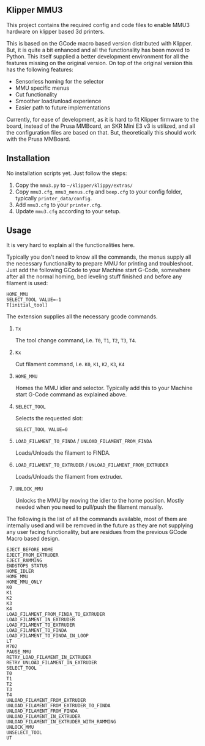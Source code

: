 Klipper MMU3
------------

This project contains the required config and code files to enable MMU3
hardware on klipper based 3d printers.

This is based on the GCode macro based version distributed with Klipper. But,
it is quite a bit enhanced and all the functionality has been moved to Python.
This itself supplied a better development environment for all the features
missing on the original version. On top of the original version this has the
following features:

- Sensorless homing for the selector
- MMU specific menus
- Cut functionality
- Smoother load/unload experience
- Easier path to future implementations

Currently, for ease of development, as it is hard to fit Klipper firmware to
the board, instead of the Prusa MMBoard, an SKR Mini E3 v3 is utilized, and all
the configuration files are based on that. But, theoretically this should work
with the Prusa MMBoard.

Installation
------------

No installation scripts yet. Just follow the steps:

1. Copy the `mmu3.py` to `~/klipper/klippy/extras/`
2. Copy `mmu3.cfg`, `mmu3_menus.cfg` and `beep.cfg` to your config folder, typically `printer_data/config`.
3. Add `mmu3.cfg` to your `printer.cfg`.
4. Update `mmu3.cfg` according to your setup.

Usage
-----

It is very hard to explain all the functionalities here.

Typically you don't need to know all the commands, the menus supply all the necessary functionality to prepare MMU for printing and troubleshoot. Just add the following GCode to your Machine start G-Code, somewhere after all the normal homing, bed leveling stuff finished and before any filament is used:

```gcode
HOME_MMU
SELECT_TOOL VALUE=-1
T[initial_tool]
```

The extension supplies all the necessary gcode commands.

1. `Tx`

   The tool change command, i.e. `T0`, `T1`, `T2`, `T3`, `T4`.

2. `Kx`

   Cut filament command, i.e. `K0`, `K1`, `K2`, `K3`, `K4`

3. `HOME_MMU`

   Homes the MMU idler and selector. Typically add this to your Machine start
   G-Code command as explained above.

4. `SELECT_TOOL`

   Selects the requested slot:

   ```gcode
   SELECT_TOOL VALUE=0
   ```

5. `LOAD_FILAMENT_TO_FINDA` / `UNLOAD_FILAMENT_FROM_FINDA`

   Loads/Unloads the filament to FINDA.

6. `LOAD_FILAMENT_TO_EXTRUDER` / `UNLOAD_FILAMENT_FROM_EXTRUDER`

   Loads/Unloads the filament from extruder.

7. `UNLOCK_MMU`

   Unlocks the MMU by moving the idler to the home position. Mostly needed when
   you need to pull/push the filament manually.

The following is the list of all the commands available, most of them are
internally used and will be removed in the future as they are not supplying any
user facing functionality, but are residues from the previous GCode Macro based
design.

   ```gcode
   EJECT_BEFORE_HOME
   EJECT_FROM_EXTRUDER
   EJECT_RAMMING
   ENDSTOPS_STATUS
   HOME_IDLER
   HOME_MMU
   HOME_MMU_ONLY
   K0
   K1
   K2
   K3
   K4
   LOAD_FILAMENT_FROM_FINDA_TO_EXTRUDER
   LOAD_FILAMENT_IN_EXTRUDER
   LOAD_FILAMENT_TO_EXTRUDER
   LOAD_FILAMENT_TO_FINDA
   LOAD_FILAMENT_TO_FINDA_IN_LOOP
   LT
   M702
   PAUSE_MMU
   RETRY_LOAD_FILAMENT_IN_EXTRUDER
   RETRY_UNLOAD_FILAMENT_IN_EXTRUDER
   SELECT_TOOL
   T0
   T1
   T2
   T3
   T4
   UNLOAD_FILAMENT_FROM_EXTRUDER
   UNLOAD_FILAMENT_FROM_EXTRUDER_TO_FINDA
   UNLOAD_FILAMENT_FROM_FINDA
   UNLOAD_FILAMENT_IN_EXTRUDER
   UNLOAD_FILAMENT_IN_EXTRUDER_WITH_RAMMING
   UNLOCK_MMU
   UNSELECT_TOOL
   UT
   ```

